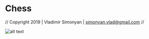 # Chess
//   Copyright 2019 | Vladimir Simonyan | simonyan.vlad@gmail.com   //



![alt text](https://repository-images.githubusercontent.com/221850510/e14d2780-078b-11ea-8617-6f01103c8f12)
